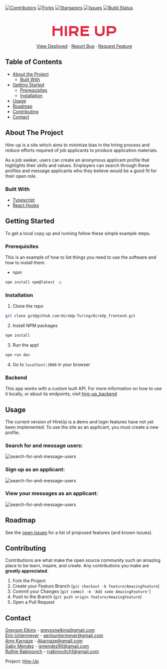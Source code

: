 [![Contributors][contributors-shield]][contributors-url]
[![Forks][forks-shield]][forks-url]
[![Stargazers][stars-shield]][stars-url]
[![Issues][issues-shield]][issues-url]
[![Build Status](https://travis-ci.org/HireUp-Turing/HireUp_frontend.svg?branch=master)](https://travis-ci.org/HireUp-Turing/HireUp_frontend)

<br />
<p align="center">
  <a href="https://github.com/HireUp-Turing/HireUp_frontend">
    <img src="./public/images/hireup-logo.png" alt="hire up logo" />
  </a>
  <p align="center">
    <a href="https://hire-up-turing.herokuapp.com/">View Deployed</a>
    ·
    <a href="https://github.com/HireUp-Turing/HireUp_frontend/issues">Report Bug</a>
    ·
    <a href="https://github.com/HireUp-Turing/HireUp_frontend/issues">Request Feature</a>
  </p>
</p>

## Table of Contents

* [About the Project](#about-the-project)
  * [Built With](#built-with)
* [Getting Started](#getting-started)
  * [Prerequisites](#prerequisites)
  * [Installation](#installation)
* [Usage](#usage)
* [Roadmap](#roadmap)
* [Contributing](#contributing)
* [Contact](#contact)



<!-- ABOUT THE PROJECT -->
## About The Project

Hire-up is a site which aims to minimize bias in the hiring process and reduce efforts required of job applicants to produce application materials.

As a job seeker, users can create an anonymous applicant profile that highlights their skills and values. Employers can search through these profiles and message applicants who they believe would be a good fit for their open role.

### Built With
* [Typescript](https://www.typescriptlang.org/)
* [React Hooks](https://reactjs.org/)

<!-- GETTING STARTED -->
## Getting Started

To get a local copy up and running follow these simple example steps.

### Prerequisites

This is an example of how to list things you need to use the software and how to install them.
* npm
```sh
npm install npm@latest -g
```

### Installation

1. Clone the repo
```sh
git clone git@github.com:HireUp-Turing/HireUp_frontend.git
```
2. Install NPM packages
```sh
npm install
```
3. Run the app!
```sh
npm run dev
```
4. Go to `localhost:3000` in your browser

### Backend
This app works with a custom built API. For more information on how to use it locally, or about its endpoints, visit [hire-up_backend](https://github.com/HireUp-Turing/HireUp_backend)

<!-- USAGE EXAMPLES -->
## Usage
The current version of HireUp is a demo and login features have not yet been implemented. To use the site as an applicant, you must create a new profile.

### Search for and message users:
 <img src="./public/images/search.gif" alt="search-for-and-message-users" />

### Sign up as an applicant:
 <img src="./public/images/make-profile.gif" alt="search-for-and-message-users" />

### View your messages as an applicant:
 <img src="./public/images/messages.gif" alt="search-for-and-message-users" />

<!-- ROADMAP -->
## Roadmap

See the [open issues](https://github.com/HireUp-Turing/HireUp_frontend/issues) for a list of proposed features (and known issues).

<!-- CONTRIBUTING -->
## Contributing

Contributions are what make the open source community such an amazing place to be learn, inspire, and create. Any contributions you make are **greatly appreciated**.

1. Fork the Project
2. Create your Feature Branch (`git checkout -b feature/AmazingFeature`)
3. Commit your Changes (`git commit -m 'Add some AmazingFeature'`)
4. Push to the Branch (`git push origin feature/AmazingFeature`)
5. Open a Pull Request

<!-- CONTACT -->
## Contact

[Greyson Elkins](https://www.linkedin.com/in/greyson-elkins/) - greysonelkins@gmail.com  
[Erin Untermeyer](https://www.linkedin.com/in/erin-untermeyer/) - aerinuntermeyer@gmail.com  
[Amy Karnaze](https://www.linkedin.com/in/amy-karnaze-ba94b917/) - Akarnaze@gmail.com  
[Gaby Mendez](https://www.linkedin.com/in/gabymendez/) - gmendez90@gmail.com  
[Ruthie Rabinovich](https://www.linkedin.com/in/ruthie-r/) - rrabinovitch1@gmail.com

Project: [Hire-Up](https://github.com/HireUp-Turing/HireUp_frontend)

<!-- MARKDOWN LINKS & IMAGES -->
<!-- https://www.markdownguide.org/basic-syntax/#reference-style-links -->
[contributors-shield]: https://img.shields.io/github/contributors/HireUp-Turing/HireUp_frontend.svg?style=flat-square
[contributors-url]: https://github.com/HireUp-Turing/HireUp_frontend/graphs/contributors
[forks-shield]: https://img.shields.io/github/forks/HireUp-Turing/HireUp_frontend.svg?style=flat-square
[forks-url]: https://github.com/HireUp-Turing/HireUp_frontend/network/members
[stars-shield]: https://img.shields.io/github/stars/HireUp-Turing/HireUp_frontend.svg?style=flat-square
[stars-url]: https://github.com/HireUp-Turing/HireUp_frontend/stargazers
[issues-shield]: https://img.shields.io/github/issues/HireUp-Turing/HireUp_frontend.svg?style=flat-square
[issues-url]: https://github.com/HireUp-Turing/HireUp_frontend/issues
[license-shield]: https://img.shields.io/github/license/HireUp-Turing/HireUp_frontend.svg?style=flat-square
